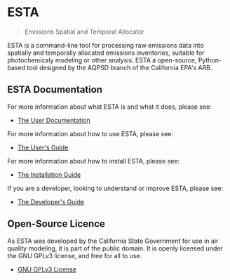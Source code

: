 # ESTA

> Emissions Spatial and Temporal Allocator

ESTA is a command-line tool for processing raw emissions data into spatially and temporally allocated emissions inventories, suitable for photochemicaly modeling or other analysis. ESTA a open-source, Python-based tool designed by the AQPSD branch of the California EPA's ARB.

## ESTA Documentation

For more information about what ESTA is and what it does, please see:

* [The User Documentation](docs/USER_DOCS.md)

For more information about how to use ESTA, please see:

* [The User's Guide](docs/USERS_GUIDE.md)

For more information about how to install ESTA, please see:

* [The Installation Guide](docs/INSTALL.md)

If you are a developer, looking to understand or improve ESTA, please see:

* [The Developer's Guide](docs/DEVELOPERS.md)

## Open-Source Licence

As ESTA was developed by the California State Government for use in air quality modeling, it is part of the public domain. It is openly licensed under the GNU GPLv3 license, and free for all to use.

* [GNU GPLv3 License](LICENSE)
